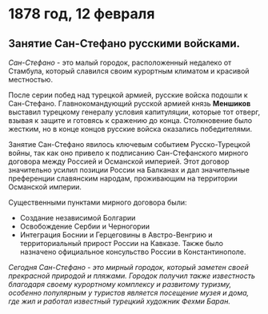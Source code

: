 # 1878 год, 12 февраля
## Занятие Сан-Стефано русскими войсками.
*Сан-Стефано* - это малый городок, расположенный недалеко от Стамбула, который славился своим курортным климатом и красивой местностью.

После серии побед над турецкой армией, русские войска подошли к Сан-Стефано. Главнокомандующий русской армией князь **Меншиков** выставил турецкому генералу условия капитуляции, которые тот отверг, взывая к защите и готовясь к сражению до конца. Столкновение было жестким, но в конце концов русские войска оказались победителями.

Занятие Сан-Стефано явилось ключевым событием Русско-Турецкой войны, так как оно привело к подписанию Сан-Стефанского мирного договора между Россией и Османской империей. Этот договор значительно усилил позиции России на Балканах и дал значительные преференции славянским народам, проживающим на территории Османской империи.

Существенными пунктами мирного договора были: 
* Создание независимой Болгарии 
* Освобождение Сербии и Черногории
* Интеграция Боснии и Герцеговины в Австро-Венгрию и территориальный прирост России на Кавказе. Также было назначено официальное консульство России в Константинополе.

*Сегодня Сан-Стефано - это мирный городок, который заметен своей прекрасной природой и пляжами. Городок получил также известность благодаря своему курортному комплексу и развитому туризму, особенно популярным у туристов является посещение музея и дома, где жил и работал известный турецкий художник Фехми Баран.*